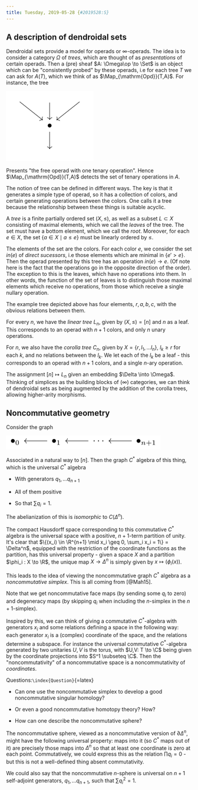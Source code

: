 ```yaml
---
title: Tuesday, 2019-05-28 {#2019528:S}
---
```

A description of dendroidal sets
--------------------------------

Dendroidal sets provide a model for operads or $\infty$-operads. The
idea is to consider a category $\Omega$ of *trees*, which are thought of
as *presentations* of certain operads. Then a (pre) sheaf
$A: \Omega\op \to \Set$ is an object which can be "consistently probed"
by these operads, i.e for each tree $T$ we can ask for $A(T)$, which we
think of as $\Map_{\mathrm{Opd}}(T,A)$. For instance, the tree

![](/images/2a514cdddf3d2debf0d241b9bda10e937ff2e748.svg)

Presents "the free operad with one tenary operation". Hence
$\Map_{\mathrm{Opd}}(T,A)$ detects the set of tenary operations in $A$.

The notion of tree can be defined in different ways. The key is that it
generates a simple type of operad, so it has a collection of colors, and
certain generating operations between the colors. One calls it a tree
because the relationship between these things is suitable acyclic.

A *tree* is a finite partially ordered set $(X,\leq)$, as well as a
subset $L \subset X$ consisting of maximal elements, which we call the
*leaves* of the tree. The set must have a bottom element, which we call
the *root*. Moreover, for each $e\in X$, the set
$\{a \in X \mid a \leq e\}$ must be linearly ordered by $\leq$.

The elements of the set are the colors. For each color $e$, we consider
the set $in(e)$ of *direct sucessors*, i.e those elements which are
minimal in $\{e' > e\}$. Then the operad presented by this tree has an
operation $in(e) \to e$. (Of note here is the fact that the operations
go in the opposite direction of the order). The exception to this is the
leaves, which have no operations into them. In other words, the function
of the set of leaves is to distinguish those maximal elements which
receive no operations, from those which receive a single nullary
operation.

The example tree depicted above has four elements, $r,a,b,c$, with the
obvious relations between them.

For every $n$, we have the *linear tree* $L_n$, given by
$(X,\leq) = [n]$ and $n$ as a leaf. This corresponds to an operad with
$n+1$ colors, and only $n$ unary operations.

For $n$, we also have the *corolla tree* $C_n$, given by
$X = \{r, l_1, \dots l_n\}$, $l_k \geq r$ for each $k$, and no relations
between the $l_k$. We let each of the $l_k$ be a leaf - this corresponds
to an operad with $n+1$ colors, and a single $n$-ary operation.

The assignment $[n] \mapsto L_n$ given an embedding
$\Delta \into \Omega$. Thinking of simplices as the building blocks of
($\infty$) categories, we can think of dendroidal sets as being
augmented by the addition of the corolla trees, allowing higher-arity
morphisms.

Noncommutative geometry
-----------------------

Consider the graph

![](/images/5af53526058d9461a3a22bab53d82c761985230f.svg)

Associated in a natural way to $[n]$. Then the graph $C^*$ algebra of
this thing, which is the universal $C^*$ algebra

-   With generators $q_1, \dots q_{n+1}$

-   All of them positive

-   So that $\sum q_i =1$.

The abelianization of this is *isomorphic* to $C(\Delta^n)$.

The compact Hausdorff space corresponding to this commutative $C^*$
algebra is the universal space with a positive, $n+1$-term partition of
unity. It's clear that
$\{(x_i) \in \R^{n+1} \mid x_i \geq 0, \sum_i x_i = 1\} = \Delta^n$,
equipped with the restriction of the coordinate functions as the
partition, has this universal property - given a space $X$ and a
partition $\phi_i : X \to \R$, the unique map $X \to \Delta^n$ is simply
given by $x \mapsto (\phi_i(x))$.

This leads to the idea of viewing the noncommutative graph $C^*$ algebra
as a *noncommutative simplex*. This is all coming from [@Mah15].

Note that we get noncommutative face maps (by sending some $q_i$ to
zero) and degeneracy maps (by skipping $q_i$ when including the
$n$-simplex in the $n+1$-simplex).

Inspired by this, we can think of giving a commutative $C^*$-algebra
with generators $x_i$ and some relations defining a space in the
following way: each generator $x_i$ is a (complex) coordinate of the
space, and the relations determine a subspace. For instance the
universal commutative $C^*$-algebra generated by two unitaries $U,V$ is
the torus, with $U,V: T \to \C$ being given by the coordinate
projections into $S^1 \subseteq \C$. Then the "noncommutativity" of a
noncommutative space is a noncommutativity of *coordinates*.

Questions:`\index{Question}`{=latex}

-   Can one use the noncommutative simplex to develop a good
    noncommutative singular homology?

-   Or even a good noncommutative homotopy theory? How?

-   How can one describe the noncommutative sphere?

The noncommutative sphere, viewed as a noncommutative version of
$\partial \Delta^n$, might have the following universal property: maps
into it (so $C^*$ maps out of it) are precisely those maps into
$\Delta^n$ so that at least one coordinate is zero at each point.
Commutatively, we could express this as the relation $\prod q_i = 0$ -
but this is not a well-defined thing absent commutativity.

We could also say that the noncommutative $n$-sphere is universal on
$n+1$ self-adjoint generators, $q_1, \dots q_{n+1}$, such that
$\sum q_i^2 = 1$.
